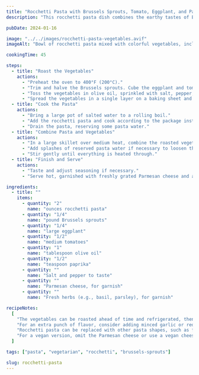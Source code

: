 ```yaml
---
title: "Rocchetti Pasta with Brussels Sprouts, Tomato, Eggplant, and Paprika"
description: "This rocchetti pasta dish combines the earthy tastes of Brussels sprouts and eggplant with the tangy sweetness of tomato, all balanced by the warm undertones of paprika."

pubDate: 2024-01-16

image: "../../images/rocchetti-pasta-vegetables.avif"
imageAlt: "Bowl of rocchetti pasta mixed with colorful vegetables, including Brussels sprouts, tomato, eggplant, and a sprinkle of paprika"

cookingTime: 45

steps:
  - title: "Roast the Vegetables"
    actions:
      - "Preheat the oven to 400°F (200°C)."
      - "Trim and halve the Brussels sprouts. Cube the eggplant and tomato."
      - "Toss the vegetables in olive oil, sprinkled with salt, pepper, and paprika."
      - "Spread the vegetables in a single layer on a baking sheet and roast for 25-30 minutes or until they are tender and have caramelized edges."
  - title: "Cook the Pasta"
    actions:
      - "Bring a large pot of salted water to a rolling boil."
      - "Add the rocchetti pasta and cook according to the package instructions until al dente."
      - "Drain the pasta, reserving some pasta water."
  - title: "Combine Pasta and Vegetables"
    actions:
      - "In a large skillet over medium heat, combine the roasted vegetables with the cooked pasta."
      - "Add splashes of reserved pasta water if necessary to loosen the mixture and create a light sauce."
      - "Stir gently until everything is heated through."
  - title: "Finish and Serve"
    actions:
      - "Taste and adjust seasoning if necessary."
      - "Serve hot, garnished with freshly grated Parmesan cheese and a sprinkle of fresh herbs or additional paprika."

ingredients:
  - title: ""
    items:
      - quantity: "2"
        name: "ounces rocchetti pasta"
      - quantity: "1/4"
        name: "pound Brussels sprouts"
      - quantity: "1/4"
        name: "large eggplant"
      - quantity: "1/2"
        name: "medium tomatoes"
      - quantity: "1"
        name: "tablespoon olive oil"
      - quantity: "1/2"
        name: "teaspoon paprika"
      - quantity: ""
        name: "Salt and pepper to taste"
      - quantity: ""
        name: "Parmesan cheese, for garnish"
      - quantity: ""
        name: "Fresh herbs (e.g., basil, parsley), for garnish"

recipeNotes:
  [
    "The vegetables can be roasted ahead of time and refrigerated, then quickly reheated with the pasta for a faster meal.",
    "For an extra punch of flavor, consider adding minced garlic or red pepper flakes to the vegetables before roasting.",
    "Rocchetti pasta can be replaced with other pasta shapes, such as fusilli or farfalle, which also catch pieces of the vegetables well.",
    "For a vegan version, omit the Parmesan cheese or use a vegan cheese alternative.",
  ]

tags: ["pasta", "vegetarian", "rocchetti", "brussels-sprouts"]

slug: rocchetti-pasta
---
```

